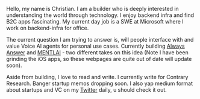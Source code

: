 Hello, my name is Christian. I am a builder who is deeply interested in understanding the world through technology. I enjoy backend infra and find B2C apps fascinating. My current day job is a SWE at Microsoft where I work on backend-infra for office.

The current question I am trying to answer is, will people interface with and value Voice AI agents for personal use cases. Currently building [Always Answer](https://always-answer.com/) and [MENTLAI](https://mentl-webpage.vercel.app) - two different takes on this idea (Note I have been grinding the iOS apps, so these webpages are quite out of date will update soon).

Aside from building, I love to read and write. I currently write for Contrary Research. Banger startup memos dropping soon. I also yap medium format about startups and VC on my [Twitter](https://x.com/okokthere) daily, u should check it out.

<!--
**ChristianOkokhere/ChristianOkokhere** is a ✨ _special_ ✨ repository because its `README.md` (this file) appears on your GitHub profile.

Here are some ideas to get you started:

- 🔭 I'm currently working on ...
- 🌱 I'm currently learning ...
- 👯 I'm looking to collaborate on ...
- 🤔 I'm looking for help with ...
- 💬 Ask me about ...
- 📫 How to reach me: ...
- 😄 Pronouns: ...
- ⚡ Fun fact: ...
-->

